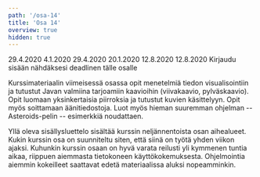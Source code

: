 ```yaml
---
path: '/osa-14'
title: 'Osa 14'
overview: true
hidden: true
---
```


<only-for-course-variant variant="dl">
  <deadline>29.4.2020</deadline>
</only-for-course-variant>

<only-for-course-variant variant="nodl">
  <deadline>4.1.2020</deadline>
</only-for-course-variant>

<only-for-course-variant variant="ohja-dl">
  <deadline>29.4.2020</deadline>
</only-for-course-variant>

<only-for-course-variant variant="ohja-nodl">
  <deadline>20.1.2020</deadline>
</only-for-course-variant>

<only-for-course-variant variant="kesa-dl">
  <deadline>12.8.2020</deadline>
</only-for-course-variant>

<only-for-course-variant variant="kesa-ohja-dl">
  <deadline>12.8.2020</deadline>
</only-for-course-variant>

<only-for-not-logged-in>
  <deadline>Kirjaudu sisään nähdäksesi deadlinen tälle osalle</deadline>
</only-for-not-logged-in>

Kurssimateriaalin viimeisessä osassa opit menetelmiä tiedon visualisointiin ja tutustut Javan valmiina tarjoamiin kaavioihin (viivakaavio, pylväskaavio). Opit luomaan yksinkertaisia piirroksia ja tutustut kuvien käsittelyyn. Opit myös soittamaan äänitiedostoja. Luot myös hieman suuremman ohjelman -- Asteroids-pelin -- esimerkkiä noudattaen.

<please-login></please-login>

<pages-in-this-section></pages-in-this-section>

Yllä oleva sisällysluettelo sisältää kurssin neljännentoista osan aihealueet. Kukin kurssin osa on suunniteltu siten, että siinä on työtä yhden viikon ajaksi. Kuhunkin kurssin osaan on hyvä varata reilusti yli kymmenen tuntia aikaa, riippuen aiemmasta tietokoneen käyttökokemuksesta. Ohjelmointia aiemmin kokeilleet saattavat edetä materiaalissa aluksi nopeamminkin.

<exercises-in-this-section></exercises-in-this-section>

